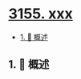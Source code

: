 # [3155. xxx](https://github.com/Tdahuyou/TNotes.leetcode/tree/main/notes/3155.%20xxx)

<!-- region:toc -->

- [1. 📝 概述](#1--概述)

<!-- endregion:toc -->

## 1. 📝 概述
